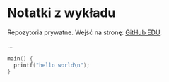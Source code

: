 # Notatki z wykładu

Repozytoria prywatne. Wejść na stronę: [GitHub EDU](https://github.com/edu).

...

```c
main() {
  printf("hello world\n");
}
```
